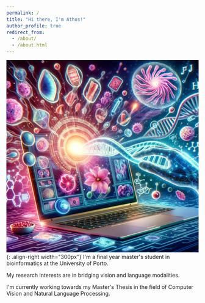 ```yaml
---
permalink: /
title: "Hi there, I'm Athos!"
author_profile: true
redirect_from: 
  - /about/
  - /about.html
---
```


![Illustration of combining vision and language modalities](/images/bioinformatics.webp){: .align-right width="300px"}
I'm a final year master's student in bioinformatics at the University of Porto.

My research interests are in bridging vision and language modalities.

I'm currently working towards my Master's Thesis in the field of Computer Vision and Natural Language Processing.